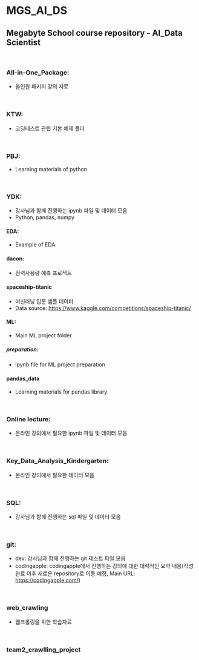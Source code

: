 # MGS_AI_DS
## Megabyte School course repository - AI_Data Scientist

<br>

### All-in-One_Package:
- 올인원 패키지 강의 자료

<br>

### KTW:
- 코딩테스트 관련 기본 예제 폴더

<br>

### PBJ:
- Learning materials of python

<br>

### YDK:
- 강사님과 함께 진행하는 ipynb 파일 및 데이터 모음
- Python, pandas, numpy

#### EDA:
- Example of EDA

#### dacon:
- 전력사용량 예측 프로젝트

#### spaceship-titanic
- 머신러닝 입문 샘플 데이터
- Data source: https://www.kaggle.com/competitions/spaceship-titanic/

#### ML:
- Main ML project folder

##### preparation:
- ipynb file for ML project preparation

#### pandas_data
- Learning materials for pandas library


<br>

### Online lecture:
- 온라인 강의에서 필요한 ipynb 파일 및 데이터 모음

<br>

### Key_Data_Analysis_Kindergarten:
- 온라인 강의에서 필요한 데이터 모음

<br>

### SQL:
- 강사님과 함께 진행하는 sql 파일 및 데이터 모음

<br>

### git:
- dev:  강사님과 함께 진행하는 git 테스트 파일 모음
- codingapple: codingapple에서 진행하는 강의에 대한 대략적인 요약 내용(작성 완료 이후 새로운 repository로 이동 예정, Main URL: https://codingapple.com/)


<br>

### web_crawling
- 웹크롤링을 위한 학습자료

<br>

### team2_crawlling_project

<br>
